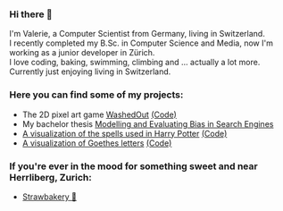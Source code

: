 ### Hi there 🍓 

I'm Valerie, a Computer Scientist from Germany, living in Switzerland.  
I recently completed my B.Sc. in Computer Science and Media, now I'm working as a junior developer in Zürich.   
I love coding, baking, swimming, climbing and ... actually a lot more. Currently just enjoying living in Switzerland.

### Here you can find some of my projects:

- The 2D pixel art game [WashedOut](https://washedout.itch.io/washed-out) [(Code)](https://github.com/Val3r1e/WashedOut)
- My bachelor thesis [Modelling and Evaluating Bias in Search Engines](https://webis.de/for-students/completed-theses.html#lemuth_2021)
- [A visualization of the spells used in Harry Potter](https://graunarmin.github.io/VisuProject_HarryPotterSpells/) [(Code)](https://github.com/Val3r1e/VisuProject_HarryPotterSpells)
- [A visualization of Goethes letters](https://graunarmin.github.io/GoetheLetters/) [(Code)](https://github.com/Val3r1e/GreatMinds)

### If you're ever in the mood for something sweet and near Herrliberg, Zurich:

- [Strawbakery 🍓 ](https://strawbakery.ch) 

<!--
**Val3r1e/Val3r1e** is a ✨ _special_ ✨ repository because its `README.md` (this file) appears on your GitHub profile.

Here are some ideas to get you started:

- 🔭 I’m currently working on ...
- 🌱 I’m currently learning ...
- 👯 I’m looking to collaborate on ...
- 🤔 I’m looking for help with ...
- 💬 Ask me about ...
- 📫 How to reach me: ...
- 😄 Pronouns: ...
- ⚡ Fun fact: ...
-->
